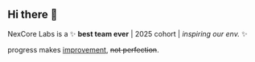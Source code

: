 ## Hi there 👋

NexCore Labs is a ✨ **best team ever** | 2025 cohort | _inspiring our env._ ✨

progress makes <ins>improvement</ins>, ~~not perfection~~.
